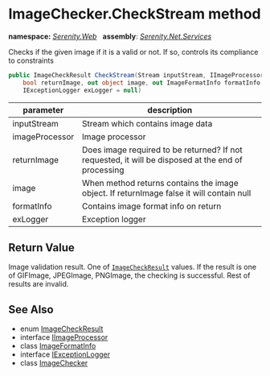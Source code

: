 # ImageChecker.CheckStream method
**namespace:** *[Serenity.Web](../../README.md#serenity.web-namespace)*   **assembly**: *[Serenity.Net.Services](../../README.md)*

Checks if the given image if it is a valid or not. If so, controls its compliance to constraints

```csharp
public ImageCheckResult CheckStream(Stream inputStream, IImageProcessor imageProcessor, 
    bool returnImage, out object image, out ImageFormatInfo formatInfo, 
    IExceptionLogger exLogger = null)
```

| parameter | description |
| --- | --- |
| inputStream | Stream which contains image data |
| imageProcessor | Image processor |
| returnImage | Does image required to be returned? If not requested, it will be disposed at the end of processing |
| image | When method returns contains the image object. If returnImage false it will contain null |
| formatInfo | Contains image format info on return |
| exLogger | Exception logger |

## Return Value

Image validation result. One of [`ImageCheckResult`](../ImageCheckResult.md) values. If the result is one of GIFImage, JPEGImage, PNGImage, the checking is successful. Rest of results are invalid.

## See Also

* enum [ImageCheckResult](../ImageCheckResult.md)
* interface [IImageProcessor](../../global/IImageProcessor.md)
* class [ImageFormatInfo](../ImageFormatInfo.md)
* interface [IExceptionLogger](../Serenity.Net.Core/../../Serenity.Abstractions/IExceptionLogger.md)
* class [ImageChecker](../ImageChecker.md)